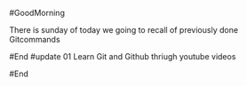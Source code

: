 #GoodMorning

There is sunday of today we going to recall of previously done
Gitcommands

#End
#update 01
Learn Git and Github thriugh youtube videos

#End
